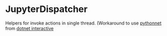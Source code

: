 # JupyterDispatcher

Helpers for invoke actions in single thread. (Workaround to use [pythonnet](https://github.com/henon/pythonnet_netstandard) from [dotnet interactive](https://github.com/dotnet/interactive)
